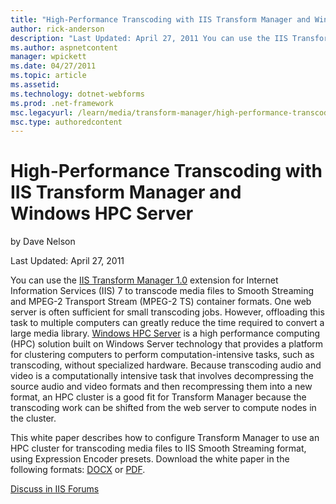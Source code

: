 ```yaml
---
title: "High-Performance Transcoding with IIS Transform Manager and Windows HPC Server | Microsoft Docs"
author: rick-anderson
description: "Last Updated: April 27, 2011 You can use the IIS Transform Manager 1.0 extension for Internet Information Services (IIS) 7 to transcode media files to Smooth..."
ms.author: aspnetcontent
manager: wpickett
ms.date: 04/27/2011
ms.topic: article
ms.assetid: 
ms.technology: dotnet-webforms
ms.prod: .net-framework
msc.legacyurl: /learn/media/transform-manager/high-performance-transcoding-with-iis-transform-manager-and-windows-hpc-server
msc.type: authoredcontent
---
```

High-Performance Transcoding with IIS Transform Manager and Windows HPC Server
====================
by Dave Nelson

Last Updated: April 27, 2011

You can use the [IIS Transform Manager 1.0](https://go.microsoft.com/?linkid=9771075) extension for Internet Information Services (IIS) 7 to transcode media files to Smooth Streaming and MPEG-2 Transport Stream (MPEG-2 TS) container formats. One web server is often sufficient for small transcoding jobs. However, offloading this task to multiple computers can greatly reduce the time required to convert a large media library. [Windows HPC Server](https://go.microsoft.com/?linkid=9771076) is a high performance computing (HPC) solution built on Windows Server technology that provides a platform for clustering computers to perform computation-intensive tasks, such as transcoding, without specialized hardware. Because transcoding audio and video is a computationally intensive task that involves decompressing the source audio and video formats and then recompressing them into a new format, an HPC cluster is a good fit for Transform Manager because the transcoding work can be shifted from the web server to compute nodes in the cluster.

This white paper describes how to configure Transform Manager to use an HPC cluster for transcoding media files to IIS Smooth Streaming format, using Expression Encoder presets. Download the white paper in the following formats: [DOCX](https://go.microsoft.com/?linkid=9771028) or [PDF](https://go.microsoft.com/?linkid=9771029).
  
  
[Discuss in IIS Forums](https://forums.iis.net/1145.aspx)